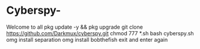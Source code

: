 # Cyberspy-
Welcome to all
pkg update -y && pkg upgrade 
git clone https://github.com/Darkmux/cyberspy.git
chmod 777 *.sh
bash cyberspy.sh
omg install separation
omg install bobthefish
exit and enter again 
